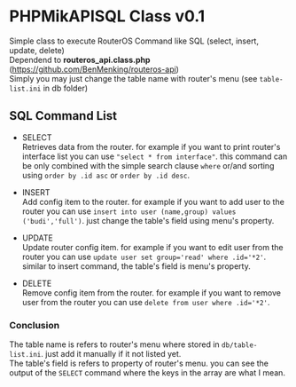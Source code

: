 # PHPMikAPISQL Class v0.1
 
Simple class to execute RouterOS Command like SQL (select, insert, update, delete)  
Dependend to **routeros_api.class.php** (https://github.com/BenMenking/routeros-api)  
Simply you may just change the table name with router's menu (see ``table-list.ini`` in db folder)  

## SQL Command List

* SELECT  
Retrieves data from the router. for example if you want to print router's interface list you can use ``"select * from interface"``. this command can be only combined with the simple search clause ``where`` or/and sorting using ``order by .id asc`` or ``order by .id desc``. 

* INSERT  
Add config item to the router. for example if you want to add user to the router you can use ``insert into user (name,group) values ('budi','full')``. just change the table's field using menu's property.     
  
* UPDATE  
Update router config item. for example if you want to edit user from the router you can use ``update user set group='read' where .id='*2'``. similar to insert command, the table's field is menu's property. 

* DELETE  
Remove config item from the router. for example if you want to remove user from the router you can use ``delete from user where .id='*2'``.  

### Conclusion  
The table name is refers to router's menu where stored in ``db/table-list.ini``. just add it manually if it not listed yet.  
The table's field is refers to property of router's menu. you can see the output of the ``SELECT`` command where the keys in the array are what I mean.  
 